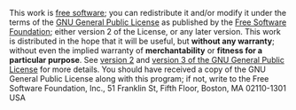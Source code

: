 This work is [free software][1]; you can redistribute it and/or modify it under the terms of the [GNU General Public License][2] as published by the [Free Software Foundation][3]; either version 2 of the License, or any later version.
This work is distributed in the hope that it will be useful, but **without any warranty**; without even the implied warranty of **merchantability** or **fitness for a particular purpose**. See [version 2][4] and [version 3 of the GNU General Public License][5] for more details. You should have received a copy of the GNU General Public License along with this program; if not, write to the Free Software Foundation, Inc., 51 Franklin St, Fifth Floor, Boston, MA 02110-1301 USA


  [1]: http://en.wikipedia.org/wiki/Free_software
  [2]: http://en.wikipedia.org/wiki/GNU_General_Public_License
  [3]: http://en.wikipedia.org/wiki/Free_Software_Foundation
  [4]: http://www.gnu.org/licenses/old-licenses/gpl-2.0.html
  [5]: http://www.gnu.org/copyleft/gpl-3.0.html